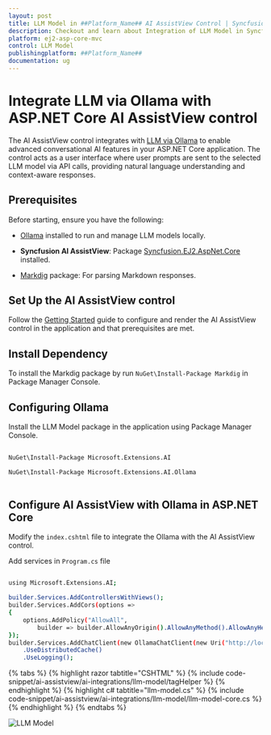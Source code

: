 ```yaml
---
layout: post
title: LLM Model in ##Platform_Name## AI AssistView Control | Syncfusion
description: Checkout and learn about Integration of LLM Model in Syncfusion ##Platform_Name## AI AssistView control of Syncfusion Essential JS 2 and more.
platform: ej2-asp-core-mvc
control: LLM Model
publishingplatform: ##Platform_Name##
documentation: ug
---
```

 
# Integrate LLM via Ollama with ASP.NET Core AI AssistView control

The AI AssistView control integrates with [LLM via Ollama](https://ollama.com) to enable advanced conversational AI features in your ASP.NET Core application. The control acts as a user interface where user prompts are sent to the selected LLM model via API calls, providing natural language understanding and context-aware responses.

## Prerequisites

Before starting, ensure you have the following:

* [Ollama](https://ollama.com) installed to run and manage LLM models locally.

* **Syncfusion AI AssistView**: Package [Syncfusion.EJ2.AspNet.Core](https://www.nuget.org/packages/Syncfusion.EJ2.AspNet.Core) installed.

* [Markdig](https://www.nuget.org/packages/Markdig) package: For parsing Markdown responses.

## Set Up the AI AssistView control

Follow the [Getting Started](../getting-started) guide to configure and render the AI AssistView control in the application and that prerequisites are met.

## Install Dependency

To install the Markdig package by run `NuGet\Install-Package Markdig` in Package Manager Console.
 
## Configuring Ollama

Install the LLM Model package in the application using Package Manager Console.
 
```bash
 
NuGet\Install-Package Microsoft.Extensions.AI

NuGet\Install-Package Microsoft.Extensions.AI.Ollama
 
```
 
## Configure AI AssistView with Ollama in ASP.NET Core

Modify the `index.cshtml` file to integrate the Ollama with the AI AssistView control.

Add services in `Program.cs` file 

```bash

using Microsoft.Extensions.AI;

builder.Services.AddControllersWithViews();
builder.Services.AddCors(options =>
{
    options.AddPolicy("AllowAll",
        builder => builder.AllowAnyOrigin().AllowAnyMethod().AllowAnyHeader());
});
builder.Services.AddChatClient(new OllamaChatClient(new Uri("http://localhost:11434/"), "deepseek-r1"))
    .UseDistributedCache()
    .UseLogging();

```

{% tabs %}
{% highlight razor tabtitle="CSHTML" %}
{% include code-snippet/ai-assistview/ai-integrations/llm-model/tagHelper %}
{% endhighlight %}
{% highlight c# tabtitle="llm-model.cs" %}
{% include code-snippet/ai-assistview/ai-integrations/llm-model/llm-model-core.cs %}
{% endhighlight %}
{% endtabs %}
 
![LLM Model](../images/llm-model.png)
